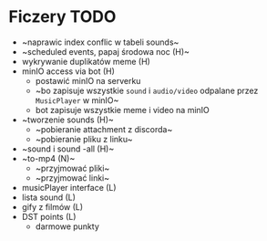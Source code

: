 # Ficzery TODO
- ~naprawic index conflic w tabeli sounds~
- ~scheduled events, papaj środowa noc (H)~
- wykrywanie duplikatów meme (H)
- minIO access via bot (H)
  - postawić minIO na serverku
  -   ~bo zapisuje wszystkie `sound` i `audio/video` odpalane przez `MusicPlayer` w minIO~
  - bot zapisuje wszystkie meme i video na minIO
- ~tworzenie sounds (H)~
  - ~pobieranie attachment z discorda~
  - ~pobieranie pliku z linku~
- ~sound i sound -all (H)~
- ~to-mp4 (N)~
  - ~przyjmować pliki~
  - ~przyjmować linki~
- musicPlayer interface (L)
- lista sound (L)
- gify z filmów (L)
- DST points (L)
  - darmowe punkty



